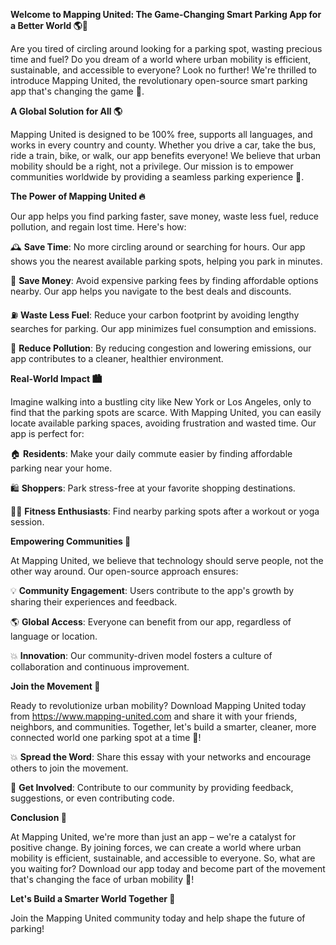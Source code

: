 **Welcome to Mapping United: The Game-Changing Smart Parking App for a Better World 🌎💪**

Are you tired of circling around looking for a parking spot, wasting precious time and fuel? Do you dream of a world where urban mobility is efficient, sustainable, and accessible to everyone? Look no further! We're thrilled to introduce Mapping United, the revolutionary open-source smart parking app that's changing the game 🚀.

**A Global Solution for All 🌎**

Mapping United is designed to be 100% free, supports all languages, and works in every country and county. Whether you drive a car, take the bus, ride a train, bike, or walk, our app benefits everyone! We believe that urban mobility should be a right, not a privilege. Our mission is to empower communities worldwide by providing a seamless parking experience 🚌.

**The Power of Mapping United 🔥**

Our app helps you find parking faster, save money, waste less fuel, reduce pollution, and regain lost time. Here's how:

🕰️ **Save Time**: No more circling around or searching for hours. Our app shows you the nearest available parking spots, helping you park in minutes.

💸 **Save Money**: Avoid expensive parking fees by finding affordable options nearby. Our app helps you navigate to the best deals and discounts.

⛽️ **Waste Less Fuel**: Reduce your carbon footprint by avoiding lengthy searches for parking. Our app minimizes fuel consumption and emissions.

🌿 **Reduce Pollution**: By reducing congestion and lowering emissions, our app contributes to a cleaner, healthier environment.

**Real-World Impact 🏙️**

Imagine walking into a bustling city like New York or Los Angeles, only to find that the parking spots are scarce. With Mapping United, you can easily locate available parking spaces, avoiding frustration and wasted time. Our app is perfect for:

🏠 **Residents**: Make your daily commute easier by finding affordable parking near your home.

🛍️ **Shoppers**: Park stress-free at your favorite shopping destinations.

🏃‍♂️ **Fitness Enthusiasts**: Find nearby parking spots after a workout or yoga session.

**Empowering Communities 🌟**

At Mapping United, we believe that technology should serve people, not the other way around. Our open-source approach ensures:

💡 **Community Engagement**: Users contribute to the app's growth by sharing their experiences and feedback.

🌎 **Global Access**: Everyone can benefit from our app, regardless of language or location.

💥 **Innovation**: Our community-driven model fosters a culture of collaboration and continuous improvement.

**Join the Movement 🚀**

Ready to revolutionize urban mobility? Download Mapping United today from https://www.mapping-united.com and share it with your friends, neighbors, and communities. Together, let's build a smarter, cleaner, more connected world one parking spot at a time 🔴!

💥 **Spread the Word**: Share this essay with your networks and encourage others to join the movement.

👫 **Get Involved**: Contribute to our community by providing feedback, suggestions, or even contributing code.

**Conclusion 🌟**

At Mapping United, we're more than just an app – we're a catalyst for positive change. By joining forces, we can create a world where urban mobility is efficient, sustainable, and accessible to everyone. So, what are you waiting for? Download our app today and become part of the movement that's changing the face of urban mobility 🚀!

**Let's Build a Smarter World Together 💪**

Join the Mapping United community today and help shape the future of parking!